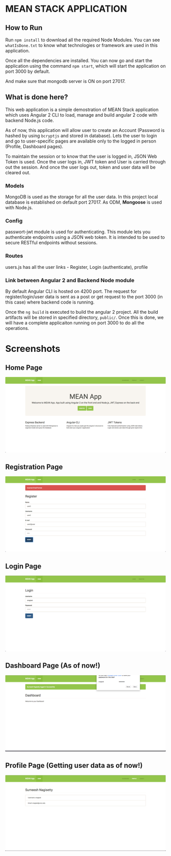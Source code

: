 # MEAN STACK APPLICATION

## How to Run

Run `npm install` to download all the required Node Modules. You can see `whatIsDone.txt` to know what technologies or framework are used in this application.

Once all the dependencies are installed. You can now go and start the application using the command `npm start`, which will start the application on port 3000 by default.

And make sure that mongodb server is ON on port 27017.

## What is done here?

This web application is a simple demostration of MEAN Stack application which uses Angular 2 CLI to load, manage and build angular 2 code with backend Node.js code.

As of now, this application will allow user to create an Account (Password is hashed by using `bcryptjs` and stored in database). Lets the user to login and go to user-specific pages are available only to the logged in person (Profile, Dashboard pages).

To maintain the session or to know that the user is logged in, JSON Web Token is used. Once the user logs in, JWT token and User is carried through out the session. And once the user logs out, token and user data will be cleared out.

### Models

MongoDB is used as the storage for all the user data. In this project local database is established on default port 27017. 
As ODM, <strong>Mongoose</strong> is used with Node.js.

### Config

passwort-jwt module is used for authenticating. This module lets you authenticate endpoints using a JSON web token. It is intended to be used to secure RESTful endpoints without sessions.

### Routes

users.js has all the user links - Register, Login (authenticate), profile

### Link between Angular 2 and Backend Node module

By default Angular CLI is hosted on 4200 port. The request for register/login/user data is sent as a post or get request to the port 3000 (in this case) where backend code is running. 

Once the `ng build` is executed to build the angular 2 project. All the build artifacts will be stored in specified directory, `public/`. Once this is done, we will have a complete applicaiton running on port 3000 to do all the operations. 

# Screenshots

## Home Page
![alt text](screenshots/home.png "Home Page -  This is opening/welcome page to the application")

## Registration Page
![alt text](screenshots/register.png "Register Page - Allows new user to create their account")

## Login Page
![alt text](screenshots/login.png "Login Page - Allows registered user to login to the applicaiton")


## Dashboard Page (As of now!)
![alt text](screenshots/dashboard.png "Dashboard Page - Once user logs in, user will be redirected to dashboard")

## Profile Page (Getting user data as of now!)
![alt text](screenshots/profile.png "Profile Page - Gives the logged in User information")
